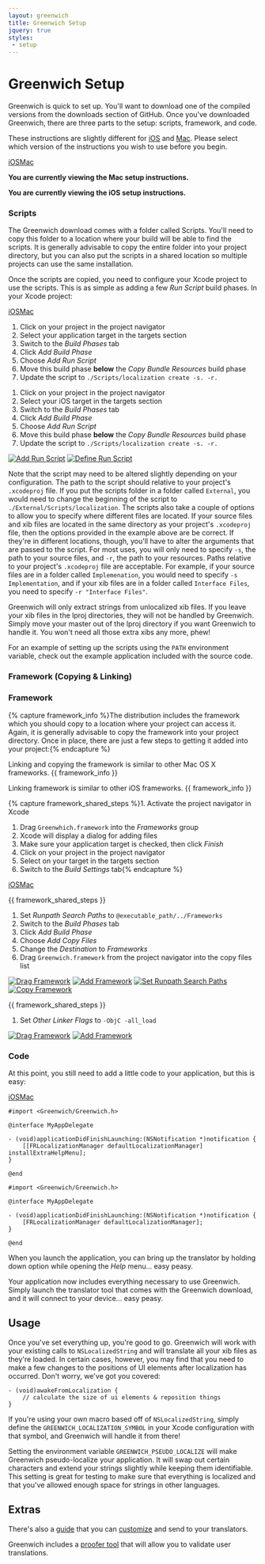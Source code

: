 ```yaml
---
layout: greenwich
title: Greenwich Setup
jquery: true
styles:
 - setup
---
```


# Greenwich Setup

Greenwich is quick to set up. You'll want to download one of the compiled versions from the
downloads section of GitHub. Once you've downloaded Greenwich, there are three parts
to the setup: scripts, framework, and code.

These instructions are slightly different for <a href="#ios">iOS</a> and <a href="#mac">Mac</a>. Please
select which version of the instructions you wish to use before you begin.

<div class="switch"><a href="#ios">iOS</a><a href="#mac">Mac</a></div>
<div class="mac-specific"></div>

**You are currently viewing the Mac setup instructions.**

<div class="ios-specific"></div>

**You are currently viewing the iOS setup instructions.**

### Scripts

The Greenwich download comes with a folder called Scripts. You'll need to copy this folder
to a location where your build will be able to find the scripts. It is generally advisable
to copy the entire folder into your project directory, but you can also put the scripts
in a shared location so multiple projects can use the same installation.

Once the scripts are copied, you need to configure your Xcode project to use the scripts.
This is as simple as adding a few _Run Script_ build phases. In your Xcode project:

<div class="switch"><a href="#ios">iOS</a><a href="#mac">Mac</a></div>
<div class="mac-specific"></div>

  1. Click on your project in the project navigator
  1. Select your application target in the targets section
  1. Switch to the _Build Phases_ tab
  1. Click _Add Build Phase_
  1. Choose _Add Run Script_
  1. Move this build phase **below** the _Copy Bundle Resources_ build phase
  1. Update the script to `./Scripts/localization create -s. -r.`

<div class="ios-specific"></div>

  1. Click on your project in the project navigator
  1. Select your iOS target in the targets section
  1. Switch to the _Build Phases_ tab
  1. Click _Add Build Phase_
  1. Choose _Add Run Script_
  1. Move this build phase **below** the _Copy Bundle Resources_ build phase
  1. Update the script to `./Scripts/localization create -s. -r.`

[![Add Run Script](http://fadingred.github.com/greenwich/media/images/runscript_thumbnail.png)](http://fadingred.github.com/greenwich/media/images/runscript.png)
[![Define Run Script](http://fadingred.github.com/greenwich/media/images/definescript_thumbnail.png)](http://fadingred.github.com/greenwich/media/images/definescript.png)

Note that the script may need to be altered slightly depending on your configuration. The path
to the script should relative to your project's `.xcodeproj` file. If you put the scripts folder in a
folder called `External`, you would need to change the beginning of the script
to `./External/Scripts/localization`. The scripts also
take a couple of options to allow you to specify where different files are located.
If your source files and xib files are located in the same directory as your
project's `.xcodeproj` file, then the options provided
in the example above are be correct. If they're in different locations, though, you'll have to alter the
arguments that are passed to the script. For most uses, you will only need to specify `-s`, the path to your
source files, and `-r`, the path to your resources. Paths relative to your project's `.xcodeproj` file are acceptable.
For example, if your source files are in a folder called
`Implemenation`, you would need to specify `-s Implementation`, and if your xib files are in a folder called
`Interface Files`, you need to specify `-r "Interface Files"`.

Greenwich will only extract strings from unlocalized xib files. If you leave your xib files in the
lproj directories, they will not be handled by Greenwich. Simply move your master out of the lproj
directory if you want Greenwich to handle it. You won't need all those extra xibs any more, phew!

For an example of setting up the scripts using the `PATH` environment variable, check out
the example application included with the source code.

<div class="mac-specific"></div>

### Framework (Copying & Linking)

<div class="ios-specific"></div>

### Framework

{% capture framework_info %}The distribution
includes the framework which you should copy to a location where your project can access it. Again,
it is generally advisable to copy the framework into your project directory. Once in place, there
are just a few steps to getting it added into your project:{% endcapture %}

<div class="mac-specific"></div>

Linking and copying the framework is similar to other Mac OS X frameworks. {{ framework_info }}

<div class="ios-specific"></div>

Linking framework is similar to other iOS frameworks. {{ framework_info }}

{% capture framework_shared_steps %}1. Activate the project navigator in Xcode
  1. Drag `Greenwhich.framework` into the _Frameworks_ group
  1. Xcode will display a dialog for adding files
  1. Make sure your application target is checked, then click _Finish_
  1. Click on your project in the project navigator
  1. Select on your target in the targets section
  1. Switch to the _Build Settings_ tab{% endcapture %}

<div class="switch"><a href="#ios">iOS</a><a href="#mac">Mac</a></div>
<div class="mac-specific"></div>

  {{ framework_shared_steps }}
  1. Set _Runpath Search Paths_ to `@executable_path/../Frameworks`
  1. Switch to the _Build Phases_ tab
  1. Click _Add Build Phase_
  1. Choose _Add Copy Files_
  1. Change the _Destination_ to _Frameworks_
  1. Drag `Greenwich.framework` from the project navigator into the copy files list

<div class="mac-specific"></div>

[![Drag Framework](http://fadingred.github.com/greenwich/media/images/frameworkdrag_thumbnail.png)](http://fadingred.github.com/greenwich/media/images/frameworkdrag.png)
[![Add Framework](http://fadingred.github.com/greenwich/media/images/frameworkadd_thumbnail.png)](http://fadingred.github.com/greenwich/media/images/frameworkadd.png)
[![Set Runpath Search Paths](http://fadingred.github.com/greenwich/media/images/runpaths_thumbnail.png)](http://fadingred.github.com/greenwich/media/images/runpaths.png)
[![Copy Framework](http://fadingred.github.com/greenwich/media/images/frameworkcopy_thumbnail.png)](http://fadingred.github.com/greenwich/media/images/frameworkcopy.png)

<div class="ios-specific"></div>

  {{ framework_shared_steps }}
  1. Set _Other Linker Flags_ to `-ObjC -all_load`

<div class="ios-specific"></div>

[![Drag Framework](http://fadingred.github.com/greenwich/media/images/frameworkdrag_thumbnail.png)](http://fadingred.github.com/greenwich/media/images/frameworkdrag.png)
[![Add Framework](http://fadingred.github.com/greenwich/media/images/frameworkadd_thumbnail.png)](http://fadingred.github.com/greenwich/media/images/frameworkadd.png)

### Code

At this point, you still need to add a little code to your application, but this is easy:

<div class="switch"><a href="#ios">iOS</a><a href="#mac">Mac</a></div>
<div class="mac-specific"></div>

    #import <Greenwich/Greenwich.h>
    
    @interface MyAppDelegate
    
    - (void)applicationDidFinishLaunching:(NSNotification *)notification {
    	[[FRLocalizationManager defaultLocalizationManager] installExtraHelpMenu];
    }
    
    @end

<div class="ios-specific"></div>

    #import <Greenwich/Greenwich.h>
    
    @interface MyAppDelegate
    
    - (void)applicationDidFinishLaunching:(NSNotification *)notification {
    	[FRLocalizationManager defaultLocalizationManager];
    }
    
    @end

<div class="mac-specific"></div>

When you launch the application, you can bring up the translator by holding down option while
opening the _Help_ menu... easy peasy.

<div class="ios-specific"></div>

Your application now includes everything necessary to use Greenwich. Simply launch the translator
tool that comes with the Greenwich download, and it will connect to your device... easy peasy.

<script>
var active = null;
var updateTo = function(type, element) {
	if (active == type) { return; }
	else { active = type; }
	
	var hide = null;
	var show = null;
	if (type=='mac') {
		$('a[href="#mac"]').addClass('selected');
		$('a[href="#ios"]').removeClass('selected');
		hide = $('.ios-specific').next(':not(:text)');
		show = $('.mac-specific').next(':not(:text)');
	}
	else if (type=='ios') {
		$('a[href="#ios"]').addClass('selected');
		$('a[href="#mac"]').removeClass('selected');
		hide = $('.mac-specific').next(':not(:text)');
		show = $('.ios-specific').next(':not(:text)');
	}
	
	var offset = $(document).scrollTop();
	var change = 0;
	var updateChange = function(multiplier) {
		if (!element) { return false; }
		var clickedOffset = $(element).offset().top;
		var thisOffset = $(this).offset().top;
		if (thisOffset < clickedOffset) {
			change += $(this).height() * multiplier;
		}
		return true;
	};
	hide.each(function() { updateChange.call(this, -1); }).hide();
	show.show(0, function() { updateChange.call(this, 1) && $(document).scrollTop(offset+change); });
};
$('a[href="#mac"]').each(function(index, element) {
	$(element).click(function() { updateTo('mac', element); });
});
$('a[href="#ios"]').each(function(index, element) {
	$(element).click(function() { updateTo('ios', element); });
});
if (window.location.hash) { updateTo(window.location.hash.substr(1)); }
else { updateTo('ios'); }
</script>


## Usage

Once you've set everything up, you're good to go. Greenwich will work with your existing calls to
`NSLocalizedString` and will translate all your xib files as they're loaded. In certain cases,
however, you may find that you need to make a few changes to the positions of UI elements after
localization has occurred. Don't worry, we've got you covered:

    - (void)awakeFromLocalization {
        // calculate the size of ui elements & reposition things
    }

If you're using your own macro based off of `NSLocalizedString`, simply define the `GREENWICH_LOCALIZATION_SYMBOL` in
your Xcode configuration with that symbol, and Greenwich will handle it from there!

Setting the environment variable `GREENWICH_PSEUDO_LOCALIZE` will make Greenwich pseudo-localize your application.
It will swap out certain characters and extend your strings slightly while keeping them identifiable. This setting is
great for testing to make sure that everything is localized and that you've allowed enough space for strings
in other languages.


## Extras

There's also a [guide](http://fadingred.github.com/greenwich/guide/) that you can
[customize](http://fadingred.github.com/greenwich/guide/?customize=1) and send to your translators.

Greenwich includes a [proofer tool](https://github.com/fadingred/Greenwich/blob/master/Framework/Proofer/Readme.md)
that will allow you to validate user translations.
